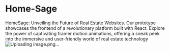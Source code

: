 # Home-Sage
HomeSage: Unveiling the Future of Real Estate Websites. Our prototype showcases the frontend of a revolutionary platform built with React. Explore the power of captivating  framer motion animations, offering a sneak peek into the immersive and user-friendly world of real estate technology
![Uploading image.png…]()
